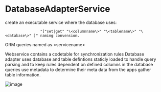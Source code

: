 # DatabaseAdapterService

create an executable service where the database uses:

                    "["set|get" "\<columnname\>" "\<tablename\>" "\<database\>" ]" naming convension.


ORM queries named as \<servicename\> 

Webservice contains a codetable for synchronization rules 
Database adapter uses database and table defintions staticly loaded to handle query parsing and to keep rules dependent on defined columns in the database
queries use metadata to determine their meta data from the apps gather table information.


![image](https://github.com/user-attachments/assets/c759a4b2-8b21-40a7-8d23-ffa5389a6183)
